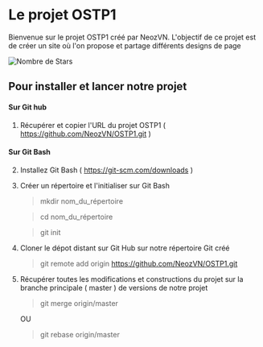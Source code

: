# Le projet OSTP1

Bienvenue sur le projet OSTP1 créé par NeozVN. 
L'objectif de ce projet est de créer un site où l'on propose et partage différents designs de page

![Nombre de Stars](https://img.shields.io/github/stars/NeozVN/OSTP1?style=for-the-badge)

## Pour installer et lancer notre projet 

#### Sur Git hub 

1. Récupérer et copier l'URL du projet OSTP1 ( https://github.com/NeozVN/OSTP1.git )

#### Sur Git Bash

2. Installez Git Bash ( https://git-scm.com/downloads )

3. Créer un répertoire et l'initialiser sur Git Bash
    >mkdir nom_du_répertoire

    >cd nom_du_répertoire
    
    >git init

4. Cloner le dépot distant sur Git Hub sur notre répertoire Git créé
    >git remote add origin https://github.com/NeozVN/OSTP1.git

5. Récupérer toutes les modifications et constructions du projet sur la branche principale ( master ) de versions de notre projet 
    > git merge origin/master
 
    OU 

    > git rebase origin/master

